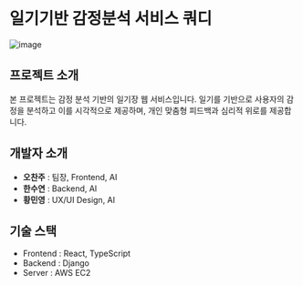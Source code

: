 # 일기기반 감정분석 서비스 쿼디
![image](https://github.com/user-attachments/assets/9eb6c8dd-ecce-4308-90f2-45dfd75ea4f2)

## 프로젝트 소개 
본 프로젝트는 감정 분석 기반의 일기장 웹 서비스입니다. 일기를 기반으로 사용자의 감정을 분석하고 이를 시각적으로 제공하며, 개인 맞춤형 피드백과 심리적 위로를 제공합니다. 

## 개발자 소개
- **오찬주** : 팀장, Frontend, AI
- **한수연** : Backend, AI
- **황민영** : UX/UI Design, AI

## 기술 스택
- Frontend : React, TypeScript
- Backend : Django 
- Server : AWS EC2


